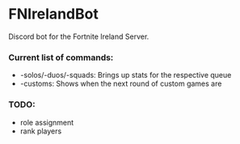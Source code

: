 # FNIrelandBot
Discord bot for the Fortnite Ireland Server.

### Current list of commands:
- -solos/-duos/-squads: Brings up stats for the respective queue
- -customs: Shows when the next round of custom games are

### TODO:
- role assignment
- rank players